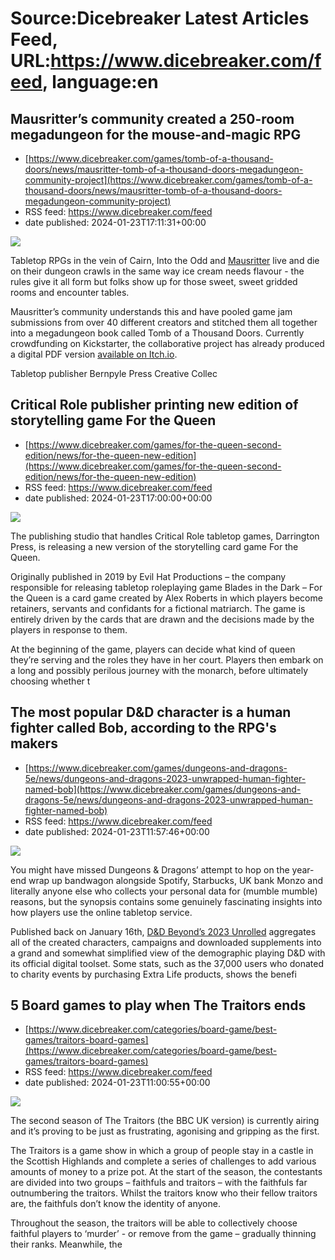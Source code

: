 # Source:Dicebreaker Latest Articles Feed, URL:https://www.dicebreaker.com/feed, language:en

## Mausritter’s community created a 250-room megadungeon for the mouse-and-magic RPG
 - [https://www.dicebreaker.com/games/tomb-of-a-thousand-doors/news/mausritter-tomb-of-a-thousand-doors-megadungeon-community-project](https://www.dicebreaker.com/games/tomb-of-a-thousand-doors/news/mausritter-tomb-of-a-thousand-doors-megadungeon-community-project)
 - RSS feed: https://www.dicebreaker.com/feed
 - date published: 2024-01-23T17:11:31+00:00

<img src="https://assetsio.reedpopcdn.com/tomb-of-a-thousand-doors-mice-with-swords.png?width=1920&amp;height=1920&amp;fit=bounds&amp;quality=80&amp;format=jpg&amp;auto=webp" /> <p>Tabletop RPGs in the vein of Cairn, Into the Odd and <a href="https://www.dicebreaker.com/games/mausritter/news/mausritter-expanded-edition-released">Mausritter</a> live and die on their dungeon crawls in the same way ice cream needs flavour - the rules give it all form but folks show up for those sweet, sweet gridded rooms and encounter tables.</p><p>Mausritter&rsquo;s community understands this and have pooled game jam submissions from over 40 different creators and stitched them all together into a megadungeon book called Tomb of a Thousand Doors. Currently crowdfunding on Kickstarter, the collaborative project has already produced a digital PDF version <a href="https://manadawnttg.itch.io/tomb-of-a-thousand-doors">available on Itch.io</a>.</p><p>Tabletop publisher Bernpyle Press Creative Collec

## Critical Role publisher printing new edition of storytelling game For the Queen
 - [https://www.dicebreaker.com/games/for-the-queen-second-edition/news/for-the-queen-new-edition](https://www.dicebreaker.com/games/for-the-queen-second-edition/news/for-the-queen-new-edition)
 - RSS feed: https://www.dicebreaker.com/feed
 - date published: 2024-01-23T17:00:00+00:00

<img src="https://assetsio.reedpopcdn.com/for-the-queen-second-edition-layout.png?width=1920&amp;height=1920&amp;fit=bounds&amp;quality=80&amp;format=jpg&amp;auto=webp" /> <p>The publishing studio that handles Critical Role tabletop games, Darrington Press, is releasing a new version of the storytelling card game For the Queen.</p><p>Originally published in 2019 by Evil Hat Productions &ndash; the company responsible for releasing tabletop roleplaying game Blades in the Dark &ndash; For the Queen is a card game created by Alex Roberts in which players become retainers, servants and confidants for a fictional matriarch. The game is entirely driven by the cards that are drawn and the decisions made by the players in response to them.</p><p>At the beginning of the game, players can decide what kind of queen they&rsquo;re serving and the roles they have in her court. Players then embark on a long and possibly perilous journey with the monarch, before ultimately choosing whether t

## The most popular D&D character is a human fighter called Bob, according to the RPG's makers
 - [https://www.dicebreaker.com/games/dungeons-and-dragons-5e/news/dungeons-and-dragons-2023-unwrapped-human-fighter-named-bob](https://www.dicebreaker.com/games/dungeons-and-dragons-5e/news/dungeons-and-dragons-2023-unwrapped-human-fighter-named-bob)
 - RSS feed: https://www.dicebreaker.com/feed
 - date published: 2024-01-23T11:57:46+00:00

<img src="https://assetsio.reedpopcdn.com/dnd-5e-fighter.png?width=1920&amp;height=1920&amp;fit=bounds&amp;quality=80&amp;format=jpg&amp;auto=webp" /> <p>You might have missed Dungeons &amp; Dragons&rsquo; attempt to hop on the year-end wrap up bandwagon alongside Spotify, Starbucks, UK bank Monzo and literally anyone else who collects your personal data for (mumble mumble) reasons, but the synopsis contains some genuinely fascinating insights into how players use the online tabletop service.</p><p>Published back on January 16th, <a href="https://www.dndbeyond.com/posts/1648-2023-unrolled-a-look-back-at-a-year-of-adventure#Species">D&amp;D Beyond&rsquo;s 2023 Unrolled</a> aggregates all of the created characters, campaigns and downloaded supplements into a grand and somewhat simplified view of the demographic playing D&amp;D with its official digital toolset. Some stats, such as the 37,000 users who donated to charity events by purchasing Extra Life products, shows the benefi

## 5 Board games to play when The Traitors ends
 - [https://www.dicebreaker.com/categories/board-game/best-games/traitors-board-games](https://www.dicebreaker.com/categories/board-game/best-games/traitors-board-games)
 - RSS feed: https://www.dicebreaker.com/feed
 - date published: 2024-01-23T11:00:55+00:00

<img src="https://assetsio.reedpopcdn.com/traitors-season-2-promo-image.png?width=1920&amp;height=1920&amp;fit=bounds&amp;quality=80&amp;format=jpg&amp;auto=webp" /> <p>The second season of The Traitors (the BBC UK version) is currently airing and it&rsquo;s proving to be just as frustrating, agonising and gripping as the first.</p><p>The Traitors is a game show in which a group of people stay in a castle in the Scottish Highlands and complete a series of challenges to add various amounts of money to a prize pot. At the start of the season, the contestants are divided into two groups &ndash; faithfuls and traitors &ndash; with the faithfuls far outnumbering the traitors. Whilst the traitors know who their fellow traitors are, the faithfuls don&rsquo;t know the identity of anyone.</p><p>Throughout the season, the traitors will be able to collectively choose faithful players to &lsquo;murder&rsquo; - or remove from the game &ndash; gradually thinning their ranks. Meanwhile, the

